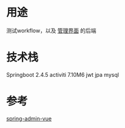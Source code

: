 # 用途

测试workflow，以及 [管理界面](https://github.com/mosliu/vue-admin-template) 的后端

# 技术栈

Springboot 2.4.5
activiti 7.10M6
jwt
jpa
mysql

# 参考

[spring-admin-vue](https://github.com/thousmile/spring-admin-vue)
